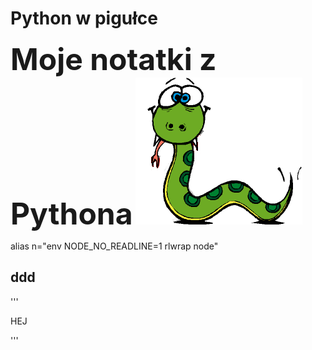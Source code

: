 # Python w pigułce


<font size="14"><b>Moje notatki z Pythona</b></font>
<img src="https://github.com/szewa5/moje-projekt/blob/gh-pages/images/waz.png?raw=true" alt="Tu podaj tekst alternatywny" />

alias n="env NODE_NO_READLINE=1 rlwrap node"

## ddd
'''<p> HEJ </p>'''
